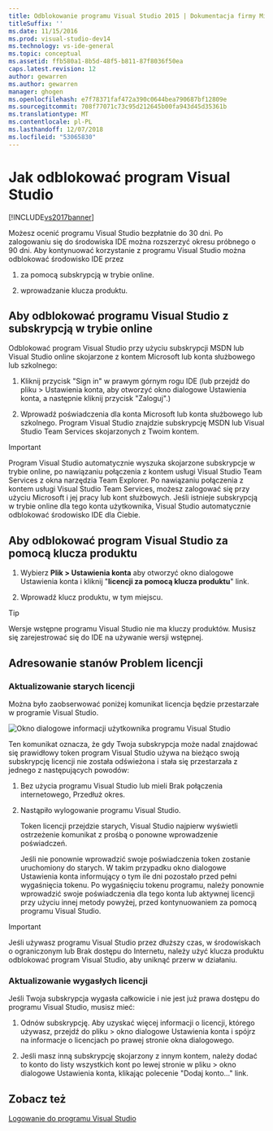 ```yaml
---
title: Odblokowanie programu Visual Studio 2015 | Dokumentacja firmy Microsoft"
titleSuffix: ''
ms.date: 11/15/2016
ms.prod: visual-studio-dev14
ms.technology: vs-ide-general
ms.topic: conceptual
ms.assetid: ffb580a1-8b5d-48f5-b811-87f8036f50ea
caps.latest.revision: 12
author: gewarren
ms.author: gewarren
manager: ghogen
ms.openlocfilehash: e7f78371faf472a390c0644bea790687bf12809e
ms.sourcegitcommit: 708f77071c73c95d212645b00fa943d45d35361b
ms.translationtype: MT
ms.contentlocale: pl-PL
ms.lasthandoff: 12/07/2018
ms.locfileid: "53065830"
---
```

# <a name="how-to-unlock-visual-studio"></a>Jak odblokować program Visual Studio
[!INCLUDE[vs2017banner](../includes/vs2017banner.md)]

Możesz ocenić programu Visual Studio bezpłatnie do 30 dni. Po zalogowaniu się do środowiska IDE można rozszerzyć okresu próbnego o 90 dni. Aby kontynuować korzystanie z programu Visual Studio można odblokować środowisko IDE przez

1.  za pomocą subskrypcją w trybie online.

2.  wprowadzanie klucza produktu.

## <a name="to-unlock-visual-studio-using-an-online-subscription"></a>Aby odblokować programu Visual Studio z subskrypcją w trybie online
 Odblokować program Visual Studio przy użyciu subskrypcji MSDN lub Visual Studio online skojarzone z kontem Microsoft lub konta służbowego lub szkolnego:

1.  Kliknij przycisk "Sign in" w prawym górnym rogu IDE (lub przejdź do pliku > Ustawienia konta, aby otworzyć okno dialogowe Ustawienia konta, a następnie kliknij przycisk "Zaloguj".)

2.  Wprowadź poświadczenia dla konta Microsoft lub konta służbowego lub szkolnego. Program Visual Studio znajdzie subskrypcję MSDN lub Visual Studio Team Services skojarzonych z Twoim kontem.

> [!IMPORTANT]
>  Program Visual Studio automatycznie wyszuka skojarzone subskrypcje w trybie online, po nawiązaniu połączenia z kontem usługi Visual Studio Team Services z okna narzędzia Team Explorer. Po nawiązaniu połączenia z kontem usługi Visual Studio Team Services, możesz zalogować się przy użyciu Microsoft i jej pracy lub kont służbowych. Jeśli istnieje subskrypcją w trybie online dla tego konta użytkownika, Visual Studio automatycznie odblokować środowisko IDE dla Ciebie.

## <a name="to-unlock-visual-studio-with-a-product-key"></a>Aby odblokować program Visual Studio za pomocą klucza produktu

1.  Wybierz **Plik > Ustawienia konta** aby otworzyć okno dialogowe Ustawienia konta i kliknij "**licencji za pomocą klucza produktu**" link.

2.  Wprowadź klucz produktu, w tym miejscu.

> [!TIP]
>  Wersje wstępne programu Visual Studio nie ma kluczy produktów. Musisz się zarejestrować się do IDE na używanie wersji wstępnej.

## <a name="addressing-license-problem-states"></a>Adresowanie stanów Problem licencji

### <a name="updating-stale-licenses"></a>Aktualizowanie starych licencji
 Można było zaobserwować poniżej komunikat licencja będzie przestarzałe w programie Visual Studio.

 ![Okno dialogowe informacji użytkownika programu Visual Studio](../ide/media/vs2013-userinfo.png "VS2013_UserInfo")

 Ten komunikat oznacza, że gdy Twoja subskrypcja może nadal znajdować się prawidłowy token program Visual Studio używa na bieżąco swoją subskrypcję licencji nie została odświeżona i stała się przestarzała z jednego z następujących powodów:

1. Bez użycia programu Visual Studio lub mieli Brak połączenia internetowego, Przedłuż okres.

2. Nastąpiło wylogowanie programu Visual Studio.

   Token licencji przejdzie starych, Visual Studio najpierw wyświetli ostrzeżenie komunikat z prośbą o ponowne wprowadzenie poświadczeń.

   Jeśli nie ponownie wprowadzić swoje poświadczenia token zostanie uruchomiony do starych. W takim przypadku okno dialogowe Ustawienia konta informujący o tym ile dni pozostało przed pełni wygaśnięcia tokenu. Po wygaśnięciu tokenu programu, należy ponownie wprowadzić swoje poświadczenia dla tego konta lub aktywnej licencji przy użyciu innej metody powyżej, przed kontynuowaniem za pomocą programu Visual Studio.

> [!IMPORTANT]
>  Jeśli używasz programu Visual Studio przez dłuższy czas, w środowiskach o ograniczonym lub Brak dostępu do Internetu, należy użyć klucza produktu odblokować program Visual Studio, aby uniknąć przerw w działaniu.

### <a name="updating-expired-licenses"></a>Aktualizowanie wygasłych licencji
 Jeśli Twoja subskrypcja wygasła całkowicie i nie jest już prawa dostępu do programu Visual Studio, musisz mieć:

1.  Odnów subskrypcję. Aby uzyskać więcej informacji o licencji, którego używasz, przejdź do pliku > okno dialogowe Ustawienia konta i spójrz na informacje o licencjach po prawej stronie okna dialogowego.

2.  Jeśli masz inną subskrypcję skojarzony z innym kontem, należy dodać to konto do listy wszystkich kont po lewej stronie w pliku > okno dialogowe Ustawienia konta, klikając polecenie "Dodaj konto..." link.

## <a name="see-also"></a>Zobacz też
 [Logowanie do programu Visual Studio](../ide/signing-in-to-visual-studio.md)

